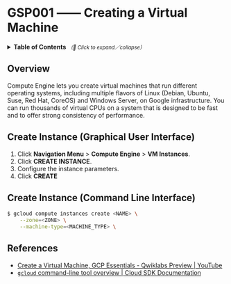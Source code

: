 # GSP001 —— Creating a Virtual Machine

<details>
  <summary>
    <strong>Table of Contents</strong>
    <small><em>（🔎 Click to expand／collapse）</em></small>
  </summary>

- [Overview](#overview)
- [Create Instance (Graphical User Interface)](#create-instance-graphical-user-interface)
- [Create Instance (Command Line Interface)](#create-instance-command-line-interface)
- [References](#references)

</details>

## Overview

Compute Engine lets you create virtual machines that run different operating systems, including multiple flavors of Linux (Debian, Ubuntu, Suse, Red Hat, CoreOS) and Windows Server, on Google infrastructure. You can run thousands of virtual CPUs on a system that is designed to be fast and to offer strong consistency of performance.

## Create Instance (Graphical User Interface)

1. Click **Navigation Menu** > **Compute Engine** > **VM Instances**.
2. Click **CREATE INSTANCE**.
3. Configure the instance parameters.
4. Click **CREATE**

## Create Instance (Command Line Interface)

```bash
$ gcloud compute instances create <NAME> \
    --zone=<ZONE> \
    --machine-type=<MACHINE_TYPE> \
```

## References

- [Create a Virtual Machine, GCP Essentials - Qwiklabs Preview | YouTube](https://www.youtube.com/watch?v=ew-r46FmzSM)
- [`gcloud` command-line tool overview | Cloud SDK Documentation](https://cloud.google.com/sdk/gcloud/)